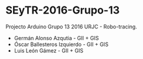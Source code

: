 # SEyTR-2016-Grupo-13

Projecto Arduino Grupo 13 2016 URJC - Robo-tracing.
<ul>
  <li>Germán Alonso Azqutia - GII + GIS</li>
  <li>Óscar Ballesteros Izquierdo - GII + GIS</li>
  <li>Luis León Gámez - GII + GIS</li>
</ul>
